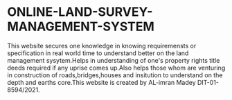 # ONLINE-LAND-SURVEY-MANAGEMENT-SYSTEM
This website secures one knowledge in knowing requiremensts or specification in real world time to understand better on the land management sysytem.Helps in understanding of one's property rights title deeds required if any uprise comes up.Also helps those whom are venturing in construction of roads,bridges,houses and insitution to understand on the depth and earths core.This website is created by AL-imran Madey DIT-01-8594/2021.
